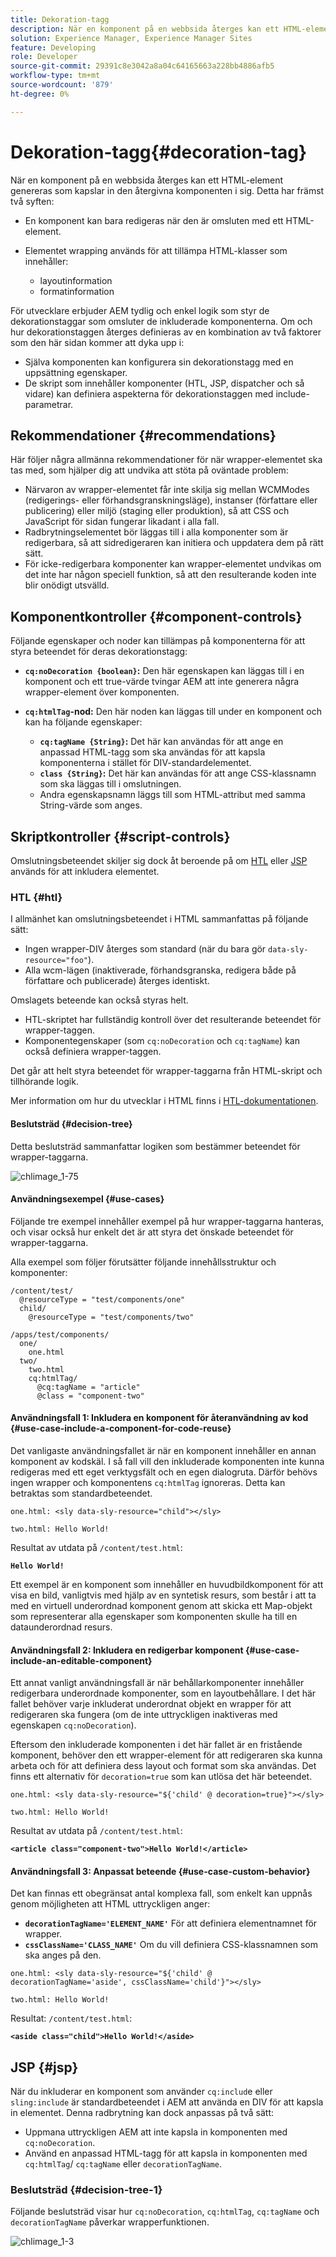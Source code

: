 ```yaml
---
title: Dekoration-tagg
description: När en komponent på en webbsida återges kan ett HTML-element genereras som kapslar in den återgivna komponenten i sig. För utvecklare erbjuder AEM tydlig och enkel logik som styr de dekorationstaggar som omsluter de inkluderade komponenterna.
solution: Experience Manager, Experience Manager Sites
feature: Developing
role: Developer
source-git-commit: 29391c8e3042a8a04c64165663a228bb4886afb5
workflow-type: tm+mt
source-wordcount: '879'
ht-degree: 0%

---
```


# Dekoration-tagg{#decoration-tag}

När en komponent på en webbsida återges kan ett HTML-element genereras som kapslar in den återgivna komponenten i sig. Detta har främst två syften:

* En komponent kan bara redigeras när den är omsluten med ett HTML-element.
* Elementet wrapping används för att tillämpa HTML-klasser som innehåller:

   * layoutinformation
   * formatinformation

För utvecklare erbjuder AEM tydlig och enkel logik som styr de dekorationstaggar som omsluter de inkluderade komponenterna. Om och hur dekorationstaggen återges definieras av en kombination av två faktorer som den här sidan kommer att dyka upp i:

* Själva komponenten kan konfigurera sin dekorationstagg med en uppsättning egenskaper.
* De skript som innehåller komponenter (HTL, JSP, dispatcher och så vidare) kan definiera aspekterna för dekorationstaggen med include-parametrar.

## Rekommendationer {#recommendations}

Här följer några allmänna rekommendationer för när wrapper-elementet ska tas med, som hjälper dig att undvika att stöta på oväntade problem:

* Närvaron av wrapper-elementet får inte skilja sig mellan WCMModes (redigerings- eller förhandsgranskningsläge), instanser (författare eller publicering) eller miljö (staging eller produktion), så att CSS och JavaScript för sidan fungerar likadant i alla fall.
* Radbrytningselementet bör läggas till i alla komponenter som är redigerbara, så att sidredigeraren kan initiera och uppdatera dem på rätt sätt.
* För icke-redigerbara komponenter kan wrapper-elementet undvikas om det inte har någon speciell funktion, så att den resulterande koden inte blir onödigt utsvälld.

## Komponentkontroller {#component-controls}

Följande egenskaper och noder kan tillämpas på komponenterna för att styra beteendet för deras dekorationstagg:

* **`cq:noDecoration {boolean}`:** Den här egenskapen kan läggas till i en komponent och ett true-värde tvingar AEM att inte generera några wrapper-element över komponenten.

* **`cq:htmlTag`-nod:** Den här noden kan läggas till under en komponent och kan ha följande egenskaper:

   * **`cq:tagName {String}`:** Det här kan användas för att ange en anpassad HTML-tagg som ska användas för att kapsla komponenterna i stället för DIV-standardelementet.
   * **`class {String}`:** Det här kan användas för att ange CSS-klassnamn som ska läggas till i omslutningen.
   * Andra egenskapsnamn läggs till som HTML-attribut med samma String-värde som anges.

## Skriptkontroller {#script-controls}

Omslutningsbeteendet skiljer sig dock åt beroende på om [HTL](/help/sites-developing/decoration-tag.md#htl) eller [JSP](/help/sites-developing/decoration-tag.md#jsp) används för att inkludera elementet.

### HTL {#htl}

I allmänhet kan omslutningsbeteendet i HTML sammanfattas på följande sätt:

* Ingen wrapper-DIV återges som standard (när du bara gör `data-sly-resource="foo"`).
* Alla wcm-lägen (inaktiverade, förhandsgranska, redigera både på författare och publicerade) återges identiskt.

Omslagets beteende kan också styras helt.

* HTL-skriptet har fullständig kontroll över det resulterande beteendet för wrapper-taggen.
* Komponentegenskaper (som `cq:noDecoration` och `cq:tagName`) kan också definiera wrapper-taggen.

Det går att helt styra beteendet för wrapper-taggarna från HTML-skript och tillhörande logik.

Mer information om hur du utvecklar i HTML finns i [HTL-dokumentationen](https://experienceleague.adobe.com/docs/experience-manager-htl/content/overview.html).

#### Beslutsträd {#decision-tree}

Detta beslutsträd sammanfattar logiken som bestämmer beteendet för wrapper-taggarna.

![chlimage_1-75](assets/chlimage_1-75a.png)

#### Användningsexempel {#use-cases}

Följande tre exempel innehåller exempel på hur wrapper-taggarna hanteras, och visar också hur enkelt det är att styra det önskade beteendet för wrapper-taggarna.

Alla exempel som följer förutsätter följande innehållsstruktur och komponenter:

```
/content/test/
  @resourceType = "test/components/one"
  child/
    @resourceType = "test/components/two"
```

```
/apps/test/components/
  one/
    one.html
  two/
    two.html
    cq:htmlTag/
      @cq:tagName = "article"
      @class = "component-two"
```

#### Användningsfall 1: Inkludera en komponent för återanvändning av kod {#use-case-include-a-component-for-code-reuse}

Det vanligaste användningsfallet är när en komponent innehåller en annan komponent av kodskäl. I så fall vill den inkluderade komponenten inte kunna redigeras med ett eget verktygsfält och en egen dialogruta. Därför behövs ingen wrapper och komponentens `cq:htmlTag` ignoreras. Detta kan betraktas som standardbeteendet.

`one.html: <sly data-sly-resource="child"></sly>`

`two.html: Hello World!`

Resultat av utdata på `/content/test.html`:

**`Hello World!`**

Ett exempel är en komponent som innehåller en huvudbildkomponent för att visa en bild, vanligtvis med hjälp av en syntetisk resurs, som består i att ta med en virtuell underordnad komponent genom att skicka ett Map-objekt som representerar alla egenskaper som komponenten skulle ha till en dataunderordnad resurs.

#### Användningsfall 2: Inkludera en redigerbar komponent {#use-case-include-an-editable-component}

Ett annat vanligt användningsfall är när behållarkomponenter innehåller redigerbara underordnade komponenter, som en layoutbehållare. I det här fallet behöver varje inkluderat underordnat objekt en wrapper för att redigeraren ska fungera (om de inte uttryckligen inaktiveras med egenskapen `cq:noDecoration`).

Eftersom den inkluderade komponenten i det här fallet är en fristående komponent, behöver den ett wrapper-element för att redigeraren ska kunna arbeta och för att definiera dess layout och format som ska användas. Det finns ett alternativ för `decoration=true` som kan utlösa det här beteendet.

`one.html: <sly data-sly-resource="${'child' @ decoration=true}"></sly>`

`two.html: Hello World!`

Resultat av utdata på `/content/test.html`:

**`<article class="component-two">Hello World!</article>`**

#### Användningsfall 3: Anpassat beteende {#use-case-custom-behavior}

Det kan finnas ett obegränsat antal komplexa fall, som enkelt kan uppnås genom möjligheten att HTML uttryckligen anger:

* **`decorationTagName='ELEMENT_NAME'`** För att definiera elementnamnet för wrapper.
* **`cssClassName='CLASS_NAME'`** Om du vill definiera CSS-klassnamnen som ska anges på den.

`one.html: <sly data-sly-resource="${'child' @ decorationTagName='aside', cssClassName='child'}"></sly>`

`two.html: Hello World!`

Resultat: `/content/test.html`:

**`<aside class="child">Hello World!</aside>`**

## JSP {#jsp}

När du inkluderar en komponent som använder `cq:includ`e eller `sling:include` är standardbeteendet i AEM att använda en DIV för att kapsla in elementet. Denna radbrytning kan dock anpassas på två sätt:

* Uppmana uttryckligen AEM att inte kapsla in komponenten med `cq:noDecoration`.
* Använd en anpassad HTML-tagg för att kapsla in komponenten med `cq:htmlTag`/ `cq:tagName` eller `decorationTagName`.

### Beslutsträd {#decision-tree-1}

Följande beslutsträd visar hur `cq:noDecoration`, `cq:htmlTag`, `cq:tagName` och `decorationTagName` påverkar wrapperfunktionen.

![chlimage_1-3](assets/chlimage_1-3a.jpeg)

